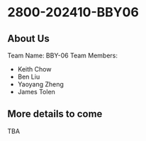 # 2800-202410-BBY06
## About Us
Team Name: BBY-06
Team Members: 
- Keith Chow
- Ben Liu
- Yaoyang Zheng
- James Tolen
## More details to come
TBA